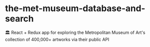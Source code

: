 # the-met-museum-database-and-search
🏛️ React + Redux app for exploring the Metropolitan Museum of Art's collection of 400,000+ artworks via their public API
